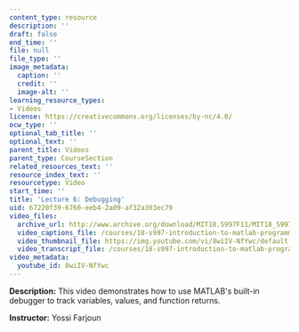 ```yaml
---
content_type: resource
description: ''
draft: false
end_time: ''
file: null
file_type: ''
image_metadata:
  caption: ''
  credit: ''
  image-alt: ''
learning_resource_types:
- Videos
license: https://creativecommons.org/licenses/by-nc/4.0/
ocw_type: ''
optional_tab_title: ''
optional_text: ''
parent_title: Videos
parent_type: CourseSection
related_resources_text: ''
resource_index_text: ''
resourcetype: Video
start_time: ''
title: 'Lecture 6: Debugging'
uid: 67220f39-6760-eeb4-2a09-af32a393ec79
video_files:
  archive_url: http://www.archive.org/download/MIT18.S997F11/MIT18_S997F11_lec06_300k.mp4
  video_captions_file: /courses/18-s997-introduction-to-matlab-programming-fall-2011/4a2e43bb641d51f7985cb000a5b5250c_8wiIV-NfYwc.vtt
  video_thumbnail_file: https://img.youtube.com/vi/8wiIV-NfYwc/default.jpg
  video_transcript_file: /courses/18-s997-introduction-to-matlab-programming-fall-2011/a353230f0442b63710103c5add3d32e5_8wiIV-NfYwc.pdf
video_metadata:
  youtube_id: 8wiIV-NfYwc
---
```


**Description:** This video demonstrates how to use MATLAB's built-in debugger to track variables, values, and function returns.

**Instructor:** Yossi Farjoun

